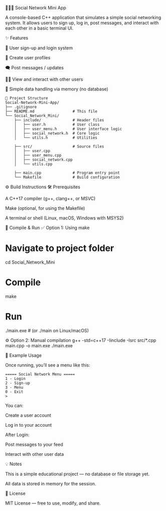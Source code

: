 🧑‍🤝‍🧑 Social Network Mini App

A console-based C++ application that simulates a simple social networking system.
It allows users to sign up, log in, post messages, and interact with each other in a basic terminal UI.

✨ Features

🔐 User sign-up and login system

🧾 Create user profiles

🗨️ Post messages / updates

🧑‍💼 View and interact with other users

💾 Simple data handling via memory (no database)

```
📁 Project Structure
Social-Network-Mini-App/
├── .gitignore
├── README.md                 # This file
└── Social_Network_Mini/
    ├── include/              # Header files
    │   ├── user.h            # User class
    │   ├── user_menu.h       # User interface logic
    │   ├── social_network.h  # Core logic
    │   └── utils.h           # Utilities

    ├── src/                  # Source files
    │   ├── user.cpp
    │   ├── user_menu.cpp
    │   ├── social_network.cpp
    │   └── utils.cpp

    ├── main.cpp              # Program entry point
    └── Makefile              # Build configuration
```

⚙️ Build Instructions
🛠 Prerequisites

A C++17 compiler (g++, clang++, or MSVC)

Make
 (optional, for using the Makefile)

A terminal or shell (Linux, macOS, Windows with MSYS2)

🧪 Compile & Run
✅ Option 1: Using make
# Navigate to project folder
cd Social_Network_Mini

# Compile
make

# Run
./main.exe  # (or ./main on Linux/macOS)

⚙️ Option 2: Manual compilation
g++ -std=c++17 -Iinclude -Isrc src/*.cpp main.cpp -o main.exe
./main.exe

📌 Example Usage

Once running, you’ll see a menu like this:
```
===== Social Network Menu =====
1 - Login
2 - Sign-up
3 - Menu
0 - Exit
>
```

You can:

Create a user account

Log in to your account

After Login:

Post messages to your feed

Interact with other user data

💡 Notes

This is a simple educational project — no database or file storage yet.

All data is stored in memory for the session.

📜 License

MIT License — free to use, modify, and share.
